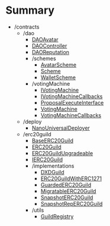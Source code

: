 # Summary
* /contracts
  * /dao
    * [DAOAvatar](/docs/contracts/dao/DAOAvatar.md)
    * [DAOController](/docs/contracts/dao/DAOController.md)
    * [DAOReputation](/docs/contracts/dao/DAOReputation.md)
    * /schemes
      * [AvatarScheme](/docs/contracts/dao/schemes/AvatarScheme.md)
      * [Scheme](/docs/contracts/dao/schemes/Scheme.md)
      * [WalletScheme](/docs/contracts/dao/schemes/WalletScheme.md)
    * /votingMachine
      * [IVotingMachine](/docs/contracts/dao/votingMachine/IVotingMachine.md)
      * [IVotingMachineCallbacks](/docs/contracts/dao/votingMachine/IVotingMachineCallbacks.md)
      * [ProposalExecuteInterface](/docs/contracts/dao/votingMachine/ProposalExecuteInterface.md)
      * [VotingMachine](/docs/contracts/dao/votingMachine/VotingMachine.md)
      * [VotingMachineCallbacks](/docs/contracts/dao/votingMachine/VotingMachineCallbacks.md)
  * /deploy
    * [NanoUniversalDeployer](/docs/contracts/deploy/NanoUniversalDeployer.md)
  * /erc20guild
    * [BaseERC20Guild](/docs/contracts/erc20guild/BaseERC20Guild.md)
    * [ERC20Guild](/docs/contracts/erc20guild/ERC20Guild.md)
    * [ERC20GuildUpgradeable](/docs/contracts/erc20guild/ERC20GuildUpgradeable.md)
    * [IERC20Guild](/docs/contracts/erc20guild/IERC20Guild.md)
    * /implementations
      * [DXDGuild](/docs/contracts/erc20guild/implementations/DXDGuild.md)
      * [ERC20GuildWithERC1271](/docs/contracts/erc20guild/implementations/ERC20GuildWithERC1271.md)
      * [GuardedERC20Guild](/docs/contracts/erc20guild/implementations/GuardedERC20Guild.md)
      * [MigratableERC20Guild](/docs/contracts/erc20guild/implementations/MigratableERC20Guild.md)
      * [SnapshotERC20Guild](/docs/contracts/erc20guild/implementations/SnapshotERC20Guild.md)
      * [SnapshotRepERC20Guild](/docs/contracts/erc20guild/implementations/SnapshotRepERC20Guild.md)
    * /utils
      * [GuildRegistry](/docs/contracts/erc20guild/utils/GuildRegistry.md)
